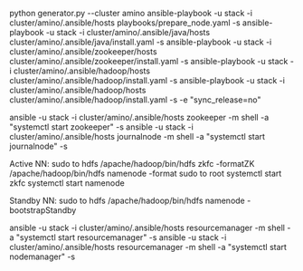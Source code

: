 python generator.py  --cluster amino
ansible-playbook -u stack -i cluster/amino/.ansible/hosts playbooks/prepare_node.yaml -s
ansible-playbook -u stack -i cluster/amino/.ansible/java/hosts cluster/amino/.ansible/java/install.yaml -s 
ansible-playbook -u stack -i cluster/amino/.ansible/zookeeper/hosts cluster/amino/.ansible/zookeeper/install.yaml -s
ansible-playbook -u stack -i cluster/amino/.ansible/hadoop/hosts cluster/amino/.ansible/hadoop/install.yaml -s
ansible-playbook -u stack -i cluster/amino/.ansible/hadoop/hosts cluster/amino/.ansible/hadoop/install.yaml -s -e "sync_release=no"

ansible -u stack -i cluster/amino/.ansible/hosts zookeeper -m shell -a "systemctl start zookeeper" -s
ansible -u stack -i cluster/amino/.ansible/hosts journalnode -m shell -a "systemctl start journalnode" -s

Active NN:
sudo to hdfs
/apache/hadoop/bin/hdfs zkfc -formatZK
/apache/hadoop/bin/hdfs namenode -format
sudo to root
systemctl start zkfc
systemctl start namenode

Standby NN:
sudo to hdfs
/apache/hadoop/bin/hdfs namenode -bootstrapStandby

ansible -u stack -i cluster/amino/.ansible/hosts resourcemanager -m shell -a "systemctl start resourcemanager" -s
ansible -u stack -i cluster/amino/.ansible/hosts resourcemanager -m shell -a "systemctl start nodemanager" -s